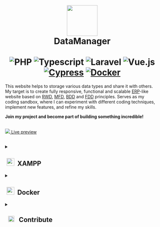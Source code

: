 

# <div align="center"> <img src="https://github.com/SzymCode/DataManager/assets/107359025/7a309f2a-fb1d-408a-8985-5bac01796411" width="100" height="100" > <br> DataManager <br> </div> <br> <div align="center"> ![PHP](https://img.shields.io/badge/PHP-%234F5B93.svg?style=for-the-badge&logo=php&logoColor=white&style=plastic) ![Typescript](https://img.shields.io/badge/TypeScript-007ACC?style=for-the-badge&logo=typescript&logoColor=white&style=plastic) ![Laravel](https://img.shields.io/badge/Laravel-%23FF2D20.svg?style=for-the-badge&logo=laravel&logoColor=white&style=plastic) ![Vue.js](https://img.shields.io/badge/Vue.js-%234FC08D.svg?style=for-the-badge&logo=vue.js&logoColor=white&style=plastic) [![Cypress](https://img.shields.io/badge/Cypress-17202C?logo=cypress&logoColor=white)](https://www.cypress.io/) [![Docker](https://img.shields.io/badge/Docker-2496ED?logo=docker&logoColor=white)](https://www.docker.com/) </div>

This website helps to storage various data types and share it with others. My target is to create fully responsive, functional and scalable [ERP](https://en.wikipedia.org/wiki/Enterprise_resource_planning)-like website based on [RWD](https://en.wikipedia.org/wiki/Responsive_web_design), [MFD](https://medium.com/@Vincentxia77/what-is-mobile-first-design-why-its-important-how-to-make-it-7d3cf2e29d00), [BDD](https://en.wikipedia.org/wiki/Behavior-driven_development) and [FDD](https://en.wikipedia.org/wiki/Feature-driven_development) principles. Serves as my coding sandbox, where I can experiment with different coding techniques, implement new features, and refine my skills. 

<b>Join my project and become part of building something incredible!</b>

<br><a href="https://data-manager.szymco.de"><img src="https://github.com/SzymCode/DataManager/assets/107359025/37ef47ba-f205-4ac0-8912-a3409930d9ac"> Live preview</a><br><br>

<details><summary> <h2> &nbsp;<img src="https://upload.wikimedia.org/wikipedia/commons/d/dc/XAMPP_Logo.png" height=25/> &nbsp;XAMPP </h2> </summary> <br>
<details><summary> 🛠️ Installation </summary>

- First make sure u have installed latest versions of [PHP](https://www.php.net), [Laravel](https://laravel.com/), [Vue.js](https://vuejs.org/), [Node.js](https://nodejs.org/en), [npm](https://www.npmjs.com), [XAMPP](https://www.apachefriends.org/pl/index.html) and [Composer](https://getcomposer.org/)

- I recommend use [nvm](https://github.com/nvm-sh/nvm/blob/master/README.md) for install latest supported versions of [Node.js](https://nodejs.org/en) and [npm](https://www.npmjs.com), 

```
nvm use --lts
```

- Clone this repository

```
git clone https://github.com/SzymCode/DataManager.git
```

- Install modules in root directory

```bash
npm install
composer update
```

### **Make sure u have installed all modules!**

- Change *.env.example* file to *.env* in root directory, run XAMPP mysql server and create database
```bash
mysql -u root -p
create database datamanager
create database datamanager_test    # it's not necessary, only for tests
```

<br></details>

<details><summary> 🚀 Run </summary><br>

Root directory:

```bash
npm run dev
php artisan serve
```

<br></details>

<details><summary> ❓ Usage </summary><br>
<details><summary> Migrations </summary><br>

```bash
php artisan migrate:fresh --seed

# Reset database by dropping all tables and then run all migrations
# --seed flag runs the database seeders after the migrations
```

<br/></details>

<details><summary> Factories </summary><br>

```bash
php artisan tinker

# if you wish, you can specify count in factory() or attributes in create()
Article::factory(100)->create();
Contact::factory(100)->create();
User::factory(100)->create();

# for Spatie Activity model
Database\Factories\ActivityFactory::new()->count(100)->create();
```

<br/></details>

<details><summary> Tests </summary><br>

Backend tests:
```bash
# run all tests
./vendor/bin/pest

# or specify group
./vendor/bin/pest --group=api

# defined tests groups:
api, article-api, contact-api, user-api, feature, global, unit, controllers, services, database, factories, migrations, models
```

![Tests](https://github.com/SzymCode/DataManager/assets/107359025/a661bbde-cd4c-485e-8197-60c055a11cdc)

Frontend tests:
```bash
npm run open  # after this command cypress window will open automatically 
```

<br></details>

<details><summary> npm </summary><br>

1. Npm clean install - ```npm ci```
4. Vite build - ```npm run build```
5. Eslint fix - ```npm run lint```
6. Run prettier - ```npm run write```
7. Husky install - ```npm run prepare```


</details></details><hr><br></details></details>




<details><summary> <h2> &nbsp;<img src="https://cdn4.iconfinder.com/data/icons/logos-and-brands/512/97_Docker_logo_logos-512.png" height=25/> &nbsp;Docker </h2> </summary> <br>
<details><summary> 🛠️ Installation </summary>

- First make sure u have installed latest versions of [PHP](https://www.php.net), [Laravel](https://laravel.com/), [Vue.js](https://vuejs.org/), [Node.js](https://nodejs.org/en), [npm](https://www.npmjs.com), [Composer](https://getcomposer.org/) and [Docker](https://www.docker.com)

- I recommend use [nvm](https://github.com/nvm-sh/nvm/blob/master/README.md) for install latest supported versions of [Node.js](https://nodejs.org/en) and [npm](https://www.npmjs.com), 

```
nvm use --lts
```

- Clone this repository

```
git clone https://github.com/SzymCode/DataManager.git
```

- Install modules in root directory

```bash
composer update
php artisan sail:install
```

### **Make sure u have installed all modules!**

- Change .env.example file to .env in root directory

<br></details>

<details><summary> 🚀 Run </summary> <br>

Root directory:

```bash
# run Docker containers in the background
sail start

# run command inside laravel.test container bash
sail npm run dev
```

**Remember to shutdown all XAMPP processes!**

Possible problems: 
- Sail: no such file or directory found: [Solution 1](https://laravel.com/docs/10.x/sail#configuring-a-shell-alias), [Solution 2](https://stackoverflow.com/questions/71503871/laravel-error-laravel-sail-no-such-file-or-directory-found)
- Error starting userland proxy: listen tcp4 0.0.0.0:3306: bind: address already in use: ```sudo service mysql stop```

<br></details> 

<details><summary> ❓ Usage </summary><br>

<details><summary> Migrations </summary><br>

```bash
sail artisan migrate:fresh --seed

# Reset database by dropping all tables and then run all migrations
# --seed flag runs the database seeders after the migrations
```

<br/></details>

<details><summary> Factories </summary><br>

```bash
sail tinker

# if you wish, you can specify count in factory() or attributes in create()
Article::factory(100)->create();
Contact::factory(100)->create();
User::factory(100)->create();

# for Spatie Activity model
Database\Factories\ActivityFactory::new()->count(100)->create();
```

<br/></details>

<details><summary> Tests </summary><br>

Backend tests:
```bash
# run all tests
sail pest

# or specify group
sail pest --group=api

# defined tests groups:
api, article-api, contact-api, user-api, feature, global, unit, controllers, database, factories, migrations, models
```

![Tests](https://github.com/SzymCode/DataManager/assets/107359025/a661bbde-cd4c-485e-8197-60c055a11cdc)

Frontend tests:
```bash
sail npm run open  # after this command cypress window will open automatically 
```

<br></details>

<details><summary> npm </summary><br>

1. Npm clean install - ```sail npm ci```
4. Vite build - ```sail npm run build```
5. Eslint fix - ```sail npm run lint```
6. Run prettier - ```sail npm run write```
7. Husky install - ```sail npm run prepare```

</details></details><hr><br></details></details>


<details><summary> <h2> &nbsp; <img src="https://static-00.iconduck.com/assets.00/github-icon-2048x2048-823jqxdr.png" width="20"> &nbsp; Contribute </h2> </summary> <br>

Feel free to check open [issues](https://github.com/SzymCode/DataManager/issues) or create new ones. <br>
Your skills and expertise will directly contribute to the success of our project, helping us achieve our goals and create an attractive portfolio.

</details>

